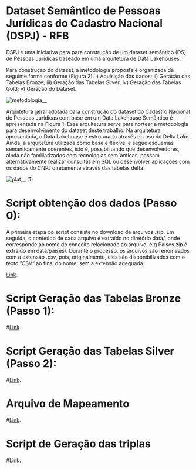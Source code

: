 # Dataset Semântico de Pessoas Jurídicas do Cadastro Nacional (DSPJ) - RFB
DSPJ é uma iniciativa para para construção de um dataset semântico (DS) de Pessoas Jurídicas baseado em uma arquitetura de Data Lakehouses.

Para construçao do dataset, a metodologia proposta é organizada da seguinte forma conforme (Figura 2): i) Aquisição dos dados; ii) Geração das Tabelas Bronze; iii) Geração das Tabelas Silver; iv) Geração das Tabelas Gold; v) Geração do Dataset.

![metodologia__](https://github.com/user-attachments/assets/27ed331a-52c9-4393-baa6-7624f52e0636)

Arquitetura geral adotada para construção do dataset do Cadastro Nacional de Pessoas Jurídicas com base em um Data Lakehouse Semântico é apresentada na Figura 1. Essa arquitetura serve para nortear a metodologia para desenvolvimento do dataset deste trabalho. Na arquitetura apresentada, o Data Lakehouse é estruturado através do uso do Delta Lake. Ainda, a arquitetura utilizada como base é flexível e segue esquemas semanticamente coerentes, isto é, possibilitando que desenvolvedores, ainda não familiarizados com tecnologias semˆanticas, possam alternativamente realizar consultas em SQL ou desenvolver aplicações com os dados do CNPJ diretamente através das tabelas delta.

![plat__ (1)](https://github.com/user-attachments/assets/aadfd177-7b13-4d7c-a87f-55a1c24d6075)

# Script obtenção dos dados (Passo 0):
A primeira etapa do script consiste no download de arquivos .zip. Em seguida, o conteúdo de cada arquivo é extraído no diretório data/<concept>, onde <concept> corresponde ao nome do conceito relacionado ao arquivo, e.g Paises.zip é extraído em data/paises/. Durante o processo, os arquivos são renomeados com a extensão .csv, pois, originalmente, eles são disponibilizados com o texto ”CSV” ao final do nome, sem a extensão adequada.

[Link](scripts/step0.py).

# Script Geração das Tabelas Bronze (Passo 1):

#[Link](scripts/step1.py).

# Script Geração das Tabelas Silver (Passo 2):

#[Link](scripts/step2.py).

# Arquivo de Mapeamento

#[Link](scripts/mapeamentos.ttl).

# Script de Geração das triplas

#[Link](scripts/triplify.py).

